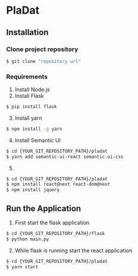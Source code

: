 # PlaDat

## Installation

### Clone project repository 

```bash
$ git clone "repository url"
```
### Requirements

1. Install Node.js
2. Install Flask
```bash
$ pip install flask
```
3. Install yarn
```bash
$ npm install -g yarn
```
4. Install Semantic UI
```bash
$ cd {YOUR_GIT_REPOSITORY_PATH}/pladat
$ yarn add semantic-ui-react semantic-ui-css
```
5. 
```bash
$ cd {YOUR_GIT_REPOSITORY_PATH}/pladat
$ npm install react@next react-dom@next
$ npm install jquery
```

## Run the Application

1. First start the flask application
```bash
$ cd {YOUR_GIT_REPOSITORY_PATH}/flask
$ python main.py
```
2. While flask is running start the react application
```bash
$ cd {YOUR_GIT_REPOSITORY_PATH}/pladat
$ yarn start
```